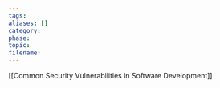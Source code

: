 ```yaml
---
tags: 
aliases: []
category: 
phase: 
topic: 
filename:
---
```

[[Common Security Vulnerabilities in Software Development]]

